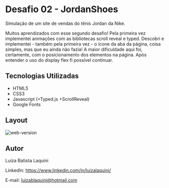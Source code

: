 # Desafio 02 - JordanShoes
Simulação de um site de vendas do tênis Jordan da Nike.

Muitos aprendizados com esse segundo desafio! Pela primeira vez implementei animações com as bibliotecas scroll reveal e typed. Descobri e implementei - também pela primeira vez - o ícone da aba da página, coisa simples, mas que eu ainda não fazia! A maior dificuldade aqui foi, certamente, com o posicionamento dos elementos na página. Após entender o uso do display flex fi possível continuar.

## Tecnologias Utilizadas
- HTML5
- CSS3
- Javascript (+Typed.js +ScrollReveal)
- Google Fonts

## Layout
![web-version](https://user-images.githubusercontent.com/72242547/156442158-4b94dd29-28ae-459b-82f6-929461a7c7ed.png)

## Autor
     
Luiza Batista Laquini

LinkedIn: https://www.linkedin.com/in/luizalaquini/

E-mail: luizablaquini@hotmail.com
